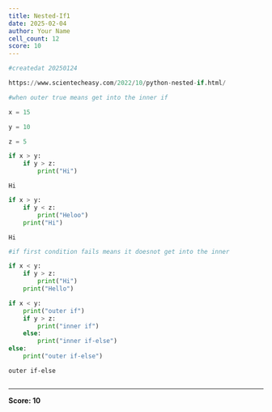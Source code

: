 ```yaml
---
title: Nested-If1
date: 2025-02-04
author: Your Name
cell_count: 12
score: 10
---
```


```python
#createdat 20250124
```


```python
https://www.scientecheasy.com/2022/10/python-nested-if.html/
```


```python
#when outer true means get into the inner if
```


```python
x = 15
```


```python
y = 10
```


```python
z = 5
```


```python
if x > y:
    if y > z:
        print("Hi")
```

    Hi



```python
if x > y:
    if y < z:
        print("Heloo")
    print("Hi")
```

    Hi



```python
#if first condition fails means it doesnot get into the inner 
```


```python
if x < y:
    if y > z:
        print("Hi")
    print("Hello")
```


```python
if x < y:
    print("outer if")
    if y > z:
        print("inner if")
    else:
        print("inner if-else")
else:
    print("outer if-else")
```

    outer if-else



```python

```


---
**Score: 10**
